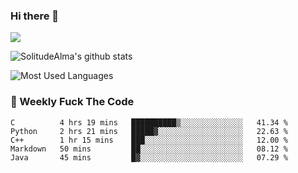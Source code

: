 ### Hi there 👋

<p>
  <a href="https://count.getloli.com/"><img src="https://count.getloli.com/get/@:solitudealma"></a>
</p>

![SolitudeAlma's github stats](https://github-readme-stats.vercel.app/api?username=solitudealma&show_icons=true&theme=radical)

![Most Used Languages](https://github-readme-stats.vercel.app/api/top-langs/?username=solitudealma&layout=compact&hide_border=true&theme=dark)
<!-- ![visitors](https://visitor-badge.glitch.me/badge?page_id=solitudealma.solitudealma.id) -->


### :dart: Weekly Fuck The Code

<!--START_SECTION:waka-->
```text
C          4 hrs 19 mins   ██████████▒░░░░░░░░░░░░░░   41.34 % 
Python     2 hrs 21 mins   █████▓░░░░░░░░░░░░░░░░░░░   22.63 % 
C++        1 hr 15 mins    ███░░░░░░░░░░░░░░░░░░░░░░   12.00 % 
Markdown   50 mins         ██░░░░░░░░░░░░░░░░░░░░░░░   08.12 % 
Java       45 mins         █▓░░░░░░░░░░░░░░░░░░░░░░░   07.29 % 
```
<!--END_SECTION:waka-->
